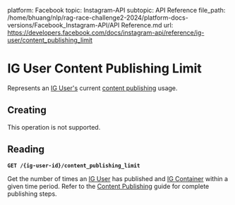 platform: Facebook
topic: Instagram-API
subtopic: API Reference
file_path: /home/bhuang/nlp/rag-race-challenge2-2024/platform-docs-versions/Facebook_Instagram-API/API Reference.md
url: https://developers.facebook.com/docs/instagram-api/reference/ig-user/content_publishing_limit

# IG User Content Publishing Limit

Represents an [IG User's](https://developers.facebook.com/docs/instagram-api/reference/ig-user) current [content publishing](https://developers.facebook.com/docs/instagram-api/guides/content-publishing) usage.

## Creating

This operation is not supported.

## Reading

**`GET /{ig-user-id}/content_publishing_limit`**

Get the number of times an [IG User](https://developers.facebook.com/docs/instagram-api/reference/ig-user) has published and [IG Container](https://developers.facebook.com/docs/instagram-api/reference/ig-container) within a given time period. Refer to the [Content Publishing](https://developers.facebook.com/docs/instagram-api/guides/content-publishing) guide for complete publishing steps.